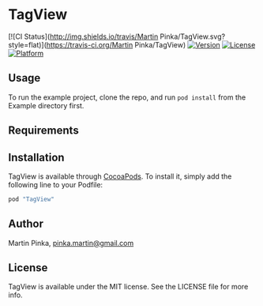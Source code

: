 # TagView

[![CI Status](http://img.shields.io/travis/Martin Pinka/TagView.svg?style=flat)](https://travis-ci.org/Martin Pinka/TagView)
[![Version](https://img.shields.io/cocoapods/v/TagView.svg?style=flat)](http://cocoapods.org/pods/TagView)
[![License](https://img.shields.io/cocoapods/l/TagView.svg?style=flat)](http://cocoapods.org/pods/TagView)
[![Platform](https://img.shields.io/cocoapods/p/TagView.svg?style=flat)](http://cocoapods.org/pods/TagView)

## Usage

To run the example project, clone the repo, and run `pod install` from the Example directory first.

## Requirements

## Installation

TagView is available through [CocoaPods](http://cocoapods.org). To install
it, simply add the following line to your Podfile:

```ruby
pod "TagView"
```

## Author

Martin Pinka, pinka.martin@gmail.com

## License

TagView is available under the MIT license. See the LICENSE file for more info.
